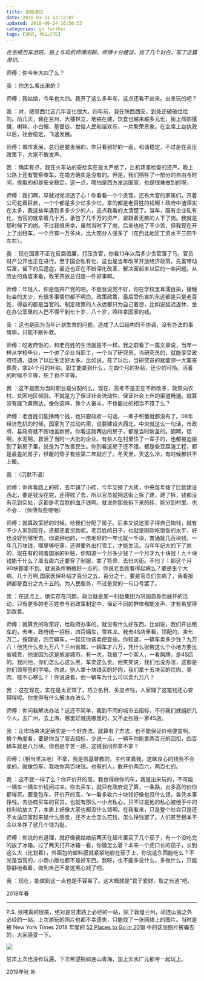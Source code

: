 ```yaml
---
title: 张掖游记
date: 2018-03-31 13:12:07
updated: 2018-09-24 16:36:53
categories: go further
tags: [游记, 他山之石]
---
```


*在张掖包车游玩，路上与司机师傅闲聊。师傅十分健谈，挑了几个对白，写了这篇游记。*

<!--more-->

师傅：你今年大四了么？

我 	：你怎么看出来的？

师傅：我姑娘，今年也大四。我开了这么多年车，这点还看不出来。出来玩的吧？

我	：对，感觉西北这几年变化很大。四年前，我在陕西西安，到处还破破烂烂的。前几天，我在兰州，大楼林立，地铁在建，饮食也越来越多元化，街上熙熙攘攘，喇嘛、小白帽、基督徒、世俗人民和谐欢乐，一片繁荣景象。在主席上台执政以后，社会稳定，飞速发展。

师傅：城市发展，总归是要发展的。你只看到好的一面，和谐稳定，不过是在高压政策下，大家不敢发声。

我	：确实有点，我在火车站的安检实在是太严格了，比机场里检查的还严。晚上公路上还有警察查车，在南方确实是没有的。但是，我们牺牲了一部分的自由与时间，换取的却是安全稳定，这一点，哪怕是西方发达国家，也是很难做到的呀。

师傅：我们啊，早就对党凉透了心！你看看一个个贪官，还有大官的家属们，开着公司花着巨款，一个个都是多少亿多少亿，拿的都是老百姓的钱啊！政府中渣滓实在太多，我这些年遇到多多少少的人，这点我看的太清楚了。当年，国有企业私有化，当官的就拿着几十万，承包了几千万的资产，紧跟着无数的人下了岗。我就是那时候下的岗。不过我很庆幸，虽然当时下了岗，后来也吃了不少苦，但我现在开上了出租车，一个月有一万多块，比大部分人强多了（在西北地区工资水平三四千左右）。

我	：现在国家不正在反腐倡廉，打压贪官，你看13年以后多少贪官落了马，官员财产公开也正在进行。至于国企私有化，这也是当年改革开放经济政策，先富带动后富，留下的后遗症，最近也正在不断深化改革，解决富起来以后的一些问题。从历史的角度来看，改革开放总归是一件好事嘛。

师傅：年轻人，你是信共产党的吧。不是我说党不好，你在学校里耳濡目染，接触社会的太少，有很多事情你都不明白。政策政策，最后受伤害的永远都是只是老百姓，得益的都是当官的。制定政策的人永远都只为自己着想，比如说延迟退休，坐在办公室里的人巴不得干到七十岁、八十岁，照样拿国家的钱。

我	：这也是因为当年计划生育的问题，造成了人口结构的不协调，没有办法的事情嘛，只能不断补救。

师傅：吃政府饭的，和老百姓的生活就是不一样。我之前看了一篇文章说，当年一样从学校毕业，一个进了企业当职工，一个当了研究员。当研究员的，就能享受政府待遇，退休了以后生活好太多。比如说，死了以后，当研究员的就能领一大笔丧葬费，拿24个月的补贴。职工能拿到什么，三四个月的补贴，还少的可怜。活着的时候不平等，死了也不平等。

我	：这不是因为当时职业是分配的么。现在，高考不是正在不断改革，政策向农村、贫困地区倾斜，不就是为了保证社会流动性，保证社会上升的渠道畅通。就算没有能飞黄腾达，像你这样，靠个人奋斗，不也能过的相当不错了么？

师傅：老百姓们能挣两个钱，也只要政府一句话，一辈子积蓄就都没有了。08年经济危机的时候，国家为了拉动内需，说要建设大西北，中央就这么一句话，市政府、县政府就不断地盖新房。你看这路两边的房子，都是当时新盖的。钢啊，铝啊，水泥啊，救活了当时一大批的企业。有些人在村里住了一辈子的，也都被迫搬到了新房子里，说是为了改善民生。你别看这房子还不错，都是些豆腐渣工程，都是最差的房子，供暖的管子有些第二年就烂了。冬天里，天这么冷，有时候都供不上暖。

我	：（沉默不语）

师傅：你再看路上的砖，去年铺了小砖，今年又换了大砖，中央每年拨了巨款建设西北，要是钱没花完，还得收了去，所以官员就把这街上拆了建，建了拆，钱都没有花到实处，这都是老百姓的血汗钱啊。就说你那些拆下来的砖，能分到村里，也不会...（师傅有些哽咽）

师傅：就算政策好的时候，给我们分配了房子。后来又说这房子得自己掏钱，就有不少人家到现在，还都还着贷款呢。老百姓的日子，也就是刚刚吃饱饭的水平，好也没好到哪里去。你说种地的，一亩地好的一年也就一千块，普通就几百块钱。一年几万块钱，哪里够吃穿，还得要外出打零工，才能生活。当年年纪大的下了岗的，现在有的领着国家的补贴，你知道一个月多少钱？一个月才九十块钱！九十块钱能干什么？周五周六还要穿了制服，拿了笤帚，去扫大街。不扫？！那这个月90块都拿不到。就说条件稍微好一点的，你说老百姓看得起病么？要是生个大病，几十万啊,国家医保补贴才百分之五，百分之十。要是官员们生病了，我看报销都是百分之九十五的。为人民服务，不过是党的一句口号罢了。

我	：在这点上，确实存在问题。政治就是某一利益集团为巩固自身而展开的活动，只有更多的老百姓参与到政策制定中，保证不同的群体都能发声，才有希望得到改善。

师傅：就算党的政策好，给政府办事的，就没有什么好东西。比如说，我们开出租车的，去年，政府统一招标，四百辆车，雪铁龙。我去4S店里看，顶配的，卖七万二。按理说，四百辆车，一起买你该卖便宜些。你知道，一辆车卖多少钱？九万八！他凭什么卖九万八？兰州省城，一辆车才六万，凭什么张掖这么个小地方要比省城贵，他说因为这是旅游城市。有一次，我载了一个客人，一看胸牌，是4S店的。我问他，你们怎么心这么黑，车卖这么贵。他笑笑说，我们也没办法，这都是你们领导签的字嘛。你说，别人拿十块钱买的好肉，我们拿十五块买的烂肉、臭肉，能不心寒么？！你说说看，他一辆车为什么可以卖九万八？

我	：这在现在，实在是太正常了，巧立名目，多加点钱，人家赚了这笔钱还心安理得呢。你觉得有什么解决办法么？

师傅：你问我解决办法？这还不简单，我到不同的城市去招标，不行我们就组织几个人，去广州，去上海，哪里好就挑哪里的，又不止张掖一家4S店。

我	：让市场来决定确实是一个好办法，就算有了方法，也不能保证价格便宜啊。换个角度看，要是你当了官去招标，少说一点，一辆车你能拿两百元的回扣，四百辆车就是八万块。你也是辛苦一趟，这钱我问你拿不拿？

师傅：（相当坚决地）不拿，我是信基督教的，主约束着我，这昧良心的钱我不会拿的。就像包车，我收你两百块钱。也有的人，敢开价两百六，两百七的。

我	：这不就一样了么？你开价开的高，我也得做你的车，我是出来玩的，不可能一辆车一辆车价钱问过来。你去买车，就只有政府说了算，一条路，出多高的价你都得买。要是包车，开价开的高，乍一看多收六十块钱好像也没什么错，各凭本事挣钱。去协商买车的官员，也就有那么一小点私心，只不过是他的私心被他手中的权利给放大了，本质上好像大家也都没什么错啊。在我看来，只是整个社会只是还不太适应富起来是什么感觉，还不太会怎么花钱，怎么挣钱罢了。人们甚至根本不会以多挣了这几个钱为耻。

师傅：你说的有道理，就好像我姑娘前两天在超市里买了几个茄子，有一个没吃完的放了冰箱，过了两天打开冰箱一看，你猜怎么着？本来一个虎口长的茄子，长到这么大（比划着），外面包的塑料膜就紧紧地崩在茄子上，你说这东西能吃么？不光是当官的，小商小贩也都不是好东西。我呀，也不能多说什么，多做什么，只能静静地看着，做到自己不拿这黑心钱了吧。

我	：现在，能做到这一点也是不容易了。这大概就是“君子爱财，取之有道“吧。

2018年春

---

P.S. 张掖真的很美，绝对是甘肃路上必经的一站，除了敦煌兰州，祁连山脉之外必经的一站。上次游玩的照片也都不幸遗失，只能找了一张网络上的图片。当时是被 New York Times 2018 年度的 [52 Places to Go in 2018](https://www.nytimes.com/interactive/2018/travel/places-to-visit.html) 中的这张图片被骗去的，大家感受一下。

![](https://static01.nyt.com/newsgraphics/2017/10/16/places-to-go-2018/assets/images/gansu-2000_x2.jpg)

甘肃上次也没有玩遍，下次希望把祁连山青海，加上天水广元那带一起玩上。

2019年秋 补

